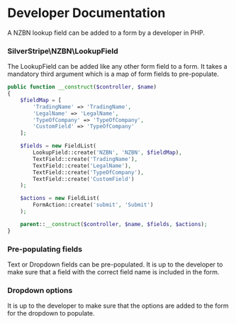 # Developer Documentation

A NZBN lookup field can be added to a form by a developer in PHP.

### SilverStripe\NZBN\LookupField
The LookupField can be added like any other form field to a form. It takes a mandatory third argument which is a map of form fields to pre-populate.

```php
public function __construct($controller, $name)
{
    $fieldMap = [
        'TradingName' => 'TradingName',
        'LegalName' => 'LegalName',
        'TypeOfCompany' => 'TypeOfCompany',
        'CustomField' => 'TypeOfCompany'
    ];

    $fields = new FieldList(
        LookupField::create('NZBN', 'NZBN', $fieldMap),
        TextField::create('TradingName'),
        TextField::create('LegalName'),
        TextField::create('TypeOfCompany'),
        TextField::create('CustomField')
    );

    $actions = new FieldList(
        FormAction::create('submit', 'Submit')
    );

    parent::__construct($controller, $name, $fields, $actions);
}
```

### Pre-populating fields
Text or Dropdown fields can be pre-populated. It is up to the developer to make sure that a field with the correct field name is included in the form.

### Dropdown options
It is up to the developer to make sure that the options are added to the form for the dropdown to populate.
